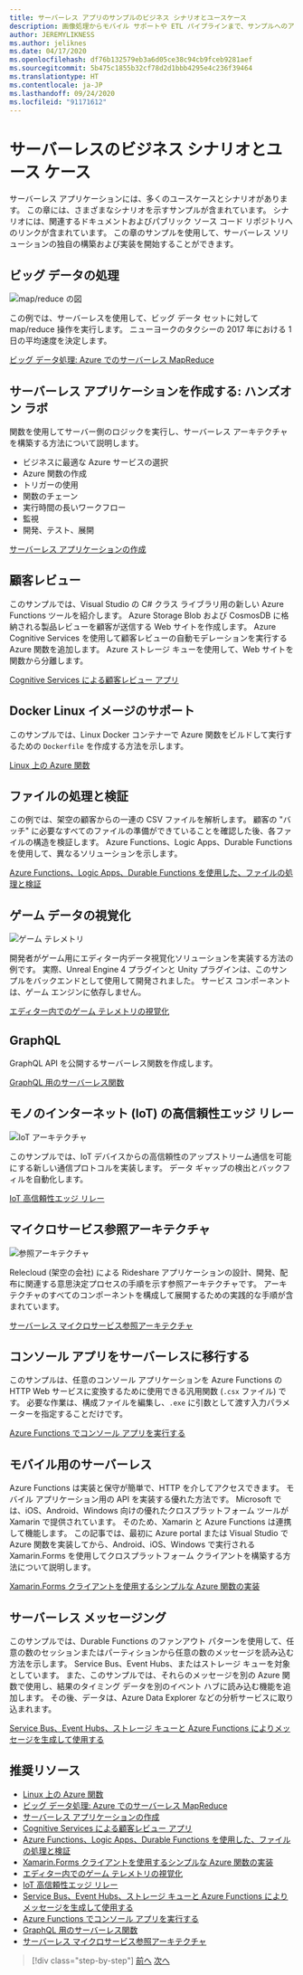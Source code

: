 ```yaml
---
title: サーバーレス アプリのサンプルのビジネス シナリオとユースケース
description: 画像処理からモバイル サポートや ETL パイプラインまで、サンプルへのアクセスによるハンズオン アプローチを使用してサーバーレスについて学習します。
author: JEREMYLIKNESS
ms.author: jeliknes
ms.date: 04/17/2020
ms.openlocfilehash: df76b132579eb3a6d05ce38c94cb9fceb9281aef
ms.sourcegitcommit: 5b475c1855b32cf78d2d1bbb4295e4c236f39464
ms.translationtype: HT
ms.contentlocale: ja-JP
ms.lasthandoff: 09/24/2020
ms.locfileid: "91171612"
---
```

# <a name="serverless-business-scenarios-and-use-cases"></a>サーバーレスのビジネス シナリオとユース ケース

サーバーレス アプリケーションには、多くのユースケースとシナリオがあります。 この章には、さまざまなシナリオを示すサンプルが含まれています。 シナリオには、関連するドキュメントおよびパブリック ソース コード リポジトリへのリンクが含まれています。 この章のサンプルを使用して、サーバーレス ソリューションの独自の構築および実装を開始することができます。

## <a name="big-data-processing"></a>ビッグ データの処理

![map/reduce の図](/samples/azure-samples/durablefunctions-mapreduce-dotnet/big-data-processing-serverless-mapreduce-on-azure/media/mapreducearchitecture.png)

この例では、サーバーレスを使用して、ビッグ データ セットに対して map/reduce 操作を実行します。 ニューヨークのタクシーの 2017 年における 1 日の平均速度を決定します。

[ビッグ データ処理: Azure でのサーバーレス MapReduce](/samples/azure-samples/durablefunctions-mapreduce-dotnet/big-data-processing-serverless-mapreduce-on-azure/)

## <a name="create-serverless-applications-hands-on-lab"></a>サーバーレス アプリケーションを作成する: ハンズオン ラボ

関数を使用してサーバー側のロジックを実行し、サーバーレス アーキテクチャを構築する方法について説明します。

- ビジネスに最適な Azure サービスの選択
- Azure 関数の作成
- トリガーの使用
- 関数のチェーン
- 実行時間の長いワークフロー
- 監視
- 開発、テスト、展開

[サーバーレス アプリケーションの作成](/learn/paths/create-serverless-applications/)

## <a name="customer-reviews"></a>顧客レビュー

このサンプルでは、Visual Studio の C# クラス ライブラリ用の新しい Azure Functions ツールを紹介します。 Azure Storage Blob および CosmosDB に格納される製品レビューを顧客が送信する Web サイトを作成します。 Azure Cognitive Services を使用して顧客レビューの自動モデレーションを実行する Azure 関数を追加します。 Azure ストレージ キューを使用して、Web サイトを関数から分離します。

[Cognitive Services による顧客レビュー アプリ](/samples/azure-samples/functions-customer-reviews/customer-reviews-cognitive-services/)

## <a name="docker-linux-image-support"></a>Docker Linux イメージのサポート

このサンプルでは、Linux Docker コンテナーで Azure 関数をビルドして実行するための `Dockerfile` を作成する方法を示します。

[Linux 上の Azure 関数](/samples/azure-samples/functions-linux-custom-image/azure-functions-on-linux-custom-image-tutorial-sample-project/)

## <a name="file-processing-and-validation"></a>ファイルの処理と検証

この例では、架空の顧客からの一連の CSV ファイルを解析します。 顧客の "バッチ" に必要なすべてのファイルの準備ができていることを確認した後、各ファイルの構造を検証します。 Azure Functions、Logic Apps、Durable Functions を使用して、異なるソリューションを示します。

[Azure Functions、Logic Apps、Durable Functions を使用した、ファイルの処理と検証](/samples/azure-samples/serverless-file-validation/file-processing-and-validation-using-azure-functions-logic-apps-and-durable-functions/)

## <a name="game-data-visualization"></a>ゲーム データの視覚化

![ゲーム テレメトリ](/samples/azure-samples/gaming-in-editor-telemetry/in-editor-telemetry-visualization/media/points.png)

開発者がゲーム用にエディター内データ視覚化ソリューションを実装する方法の例です。 実際、Unreal Engine 4 プラグインと Unity プラグインは、このサンプルをバックエンドとして使用して開発されました。 サービス コンポーネントは、ゲーム エンジンに依存しません。

[エディター内でのゲーム テレメトリの視覚化](/samples/azure-samples/gaming-in-editor-telemetry/in-editor-telemetry-visualization/)

## <a name="graphql"></a>GraphQL

GraphQL API を公開するサーバーレス関数を作成します。

[GraphQL 用のサーバーレス関数](https://github.com/softchris/graphql-workshop-dotnet/blob/master/docs/workshop/4.md)

## <a name="internet-of-things-iot-reliable-edge-relay"></a>モノのインターネット (IoT) の高信頼性エッジ リレー

![IoT アーキテクチャ](/samples/azure-samples/iot-reliable-edge-relay/iot-reliable-edge-relay/media/architecture.png)

このサンプルでは、IoT デバイスからの高信頼性のアップストリーム通信を可能にする新しい通信プロトコルを実装します。 データ ギャップの検出とバックフィルを自動化します。

[IoT 高信頼性エッジ リレー](/samples/azure-samples/iot-reliable-edge-relay/iot-reliable-edge-relay/)

## <a name="microservices-reference-architecture"></a>マイクロサービス参照アーキテクチャ

![参照アーキテクチャ](/samples/azure-samples/serverless-microservices-reference-architecture/serverless-microservices-reference-architecture/media/macro-architecture.png)

Relecloud (架空の会社) による Rideshare アプリケーションの設計、開発、配布に関連する意思決定プロセスの手順を示す参照アーキテクチャです。 アーキテクチャのすべてのコンポーネントを構成して展開するための実践的な手順が含まれています。

[サーバーレス マイクロサービス参照アーキテクチャ](/samples/azure-samples/serverless-microservices-reference-architecture/serverless-microservices-reference-architecture/)

## <a name="migrate-console-apps-to-serverless"></a>コンソール アプリをサーバーレスに移行する

このサンプルは、任意のコンソール アプリケーションを Azure Functions の HTTP Web サービスに変換するために使用できる汎用関数 (`.csx` ファイル) です。 必要な作業は、構成ファイルを編集し、`.exe` に引数として渡す入力パラメーターを指定することだけです。

[Azure Functions でコンソール アプリを実行する](/samples/azure-samples/functions-dotnet-migrating-console-apps/run-console-apps-on-azure-functions/)

## <a name="serverless-for-mobile"></a>モバイル用のサーバーレス

Azure Functions は実装と保守が簡単で、HTTP を介してアクセスできます。 モバイル アプリケーション用の API を実装する優れた方法です。 Microsoft では、iOS、Android、Windows 向けの優れたクロスプラットフォーム ツールが Xamarin で提供されています。 そのため、Xamarin と Azure Functions は連携して機能します。 この記事では、最初に Azure portal または Visual Studio で Azure 関数を実装してから、Android、iOS、Windows で実行される Xamarin.Forms を使用してクロスプラットフォーム クライアントを構築する方法について説明します。

[Xamarin.Forms クライアントを使用するシンプルな Azure 関数の実装](/samples/azure-samples/functions-xamarin-getting-started/implementing-a-simple-azure-function-with-a-xamarinforms-client/)

## <a name="serverless-messaging"></a>サーバーレス メッセージング

このサンプルでは、Durable Functions のファンアウト パターンを使用して、任意の数のセッションまたはパーティションから任意の数のメッセージを読み込む方法を示します。 Service Bus、Event Hubs、またはストレージ キューを対象としています。 また、このサンプルでは、それらのメッセージを別の Azure 関数で使用し、結果のタイミング データを別のイベント ハブに読み込む機能を追加します。 その後、データは、Azure Data Explorer などの分析サービスに取り込まれます。

[Service Bus、Event Hubs、ストレージ キューと Azure Functions によりメッセージを生成して使用する](/samples/azure-samples/durable-functions-producer-consumer/product-consume-messages-az-functions/)

## <a name="recommended-resources"></a>推奨リソース

- [Linux 上の Azure 関数](/samples/azure-samples/functions-linux-custom-image/azure-functions-on-linux-custom-image-tutorial-sample-project/)
- [ビッグ データ処理: Azure でのサーバーレス MapReduce](/samples/azure-samples/durablefunctions-mapreduce-dotnet/big-data-processing-serverless-mapreduce-on-azure/)
- [サーバーレス アプリケーションの作成](/learn/paths/create-serverless-applications/)
- [Cognitive Services による顧客レビュー アプリ](/samples/azure-samples/functions-customer-reviews/customer-reviews-cognitive-services/)
- [Azure Functions、Logic Apps、Durable Functions を使用した、ファイルの処理と検証](/samples/azure-samples/serverless-file-validation/file-processing-and-validation-using-azure-functions-logic-apps-and-durable-functions/)
- [Xamarin.Forms クライアントを使用するシンプルな Azure 関数の実装](/samples/azure-samples/functions-xamarin-getting-started/implementing-a-simple-azure-function-with-a-xamarinforms-client/)
- [エディター内でのゲーム テレメトリの視覚化](/samples/azure-samples/gaming-in-editor-telemetry/in-editor-telemetry-visualization/)
- [IoT 高信頼性エッジ リレー](/samples/azure-samples/iot-reliable-edge-relay/iot-reliable-edge-relay/)
- [Service Bus、Event Hubs、ストレージ キューと Azure Functions によりメッセージを生成して使用する](/samples/azure-samples/durable-functions-producer-consumer/product-consume-messages-az-functions/)
- [Azure Functions でコンソール アプリを実行する](/samples/azure-samples/functions-dotnet-migrating-console-apps/run-console-apps-on-azure-functions/)
- [GraphQL 用のサーバーレス関数](https://github.com/softchris/graphql-workshop-dotnet/blob/master/docs/workshop/4.md)
- [サーバーレス マイクロサービス参照アーキテクチャ](/samples/azure-samples/serverless-microservices-reference-architecture/serverless-microservices-reference-architecture/)

>[!div class="step-by-step"]
>[前へ](orchestration-patterns.md)
>[次へ](serverless-conclusion.md)

